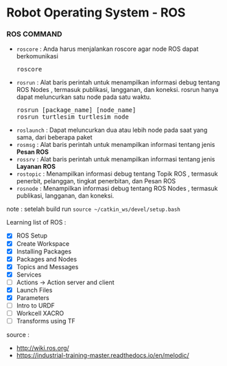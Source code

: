 # Robot Operating System - ROS

### ROS COMMAND
* `roscore`   : Anda harus menjalankan roscore agar node ROS dapat berkomunikasi </br>
  <pre>
  roscore
  </pre>
* `rosrun`    : Alat baris perintah untuk menampilkan informasi debug tentang ROS Nodes , termasuk publikasi, langganan, dan koneksi. rosrun hanya dapat meluncurkan satu node pada satu waktu. </br>
  <pre>
  rosrun [package_name] [node_name]
  rosrun turtlesim turtlesim_node
  </pre>
* `roslaunch` : Dapat meluncurkan dua atau lebih node pada saat yang sama, dari beberapa paket
* `rosmsg`    : Alat baris perintah untuk menampilkan informasi tentang jenis **Pesan ROS** 
* `rossrv`    : Alat baris perintah untuk menampilkan informasi tentang jenis **Layanan ROS**
* `rostopic`  : Menampilkan informasi debug tentang Topik ROS , termasuk penerbit, pelanggan, tingkat penerbitan, dan Pesan ROS
* `rosnode`   : Menampilkan informasi debug tentang ROS Nodes , termasuk publikasi, langganan, dan koneksi.

note : setelah build run `source ~/catkin_ws/devel/setup.bash`

Learning list of ROS :
- [X] ROS Setup
- [X] Create Workspace
- [X] Installing Packages
- [X] Packages and Nodes
- [X] Topics and Messages
- [X] Services
- [ ] Actions -> Action server and client
- [X] Launch Files
- [X] Parameters
- [ ] Intro to URDF
- [ ] Workcell XACRO
- [ ] Transforms using TF

source : 
- http://wiki.ros.org/
- https://industrial-training-master.readthedocs.io/en/melodic/

